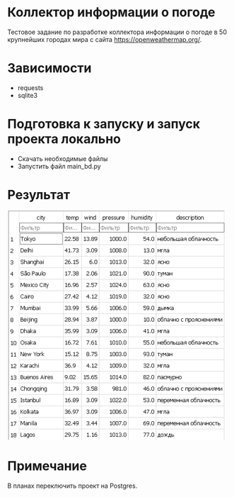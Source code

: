 # Коллектор информации о погоде
Тестовое задание по разработке коллектора информации о погоде в 50 крупнейших городах мира с сайта https://openweathermap.org/.
# Зависимости
+ requests
+ sqlite3
# Подготовка к запуску и запуск проекта локально
+ Скачать необходимые файлы
+ Запустить файл main_bd.py
# Результат
![](https://github.com/drainexxx/Test_task/blob/main/Image/result.png)
# Примечание
В планах переключить проект на Postgres.
